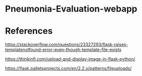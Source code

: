 # Pneumonia-Evaluation-webapp

# References

https://stackoverflow.com/questions/23327293/flask-raises-templatenotfound-error-even-though-template-file-exists

https://thinkinfi.com/upload-and-display-image-in-flask-python/

https://flask.palletsprojects.com/en/2.2.x/patterns/fileuploads/

